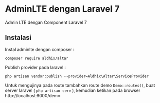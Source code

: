 # AdminLTE dengan Laravel 7
Admin LTE dengan Component Laravel 7

## Instalasi
Instal adminlte dengan composer :

`composer require aldhix/altar`

Publish provider pada laravel :

`php artisan vendor:publish --provider=Aldhix\Altar\ServiceProvider`

Untuk mengujinya pada route tambahkan route demo `Demo::routes()`, buat server laravel ( `php artisan serv` ), kemudian ketikan pada browser http://localhost:8000/demo 

